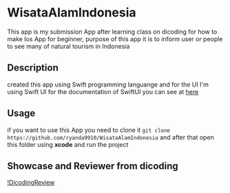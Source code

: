 # WisataAlamIndonesia
This app is my submission App after learning class on dicoding for how to make Ios App for beginner, purpose of this app it is  to inform user or people to see many of natural tourism in Indonesia 

## Description
created this app using Swift programming languange and for the UI I'm using Swift UI for the documentation of SwiftUI you can see at [here](https://developer.apple.com/documentation/swiftui)

## Usage 
if you want to use this App you need to clone it ``` git clone https://github.com/ryanda9910/WisataAlamIndonesia ``` and after that open this folder using **xcode** and run the project 


## Showcase and Reviewer from dicoding

[!DicodingReview](DicodingReview.png)




